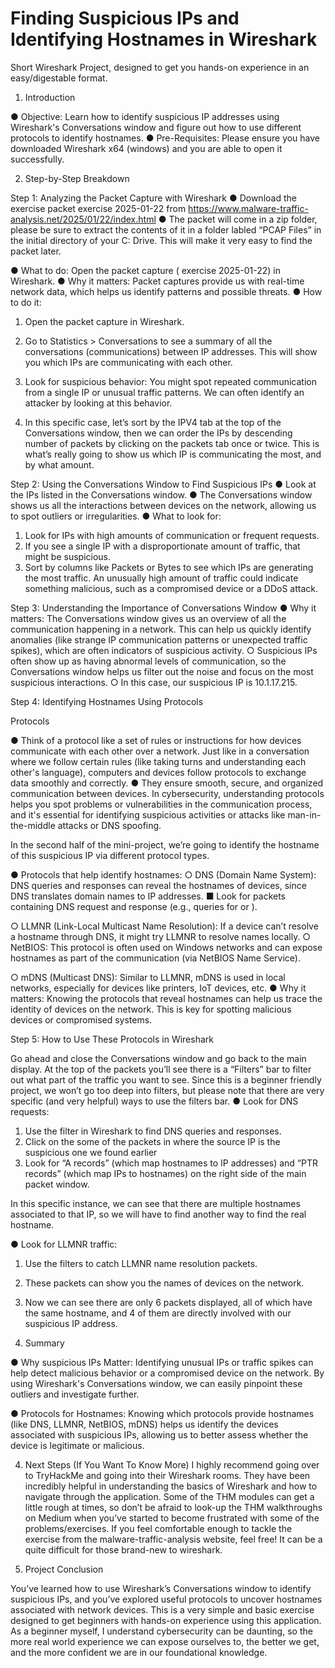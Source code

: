# Finding Suspicious IPs and Identifying Hostnames in Wireshark
Short Wireshark Project, designed to get you hands-on experience in an easy/digestable format.

1. Introduction

● Objective: Learn how to identify suspicious IP addresses using Wireshark's
Conversations window and figure out how to use different protocols to
identify hostnames.
● Pre-Requisites: Please ensure you have downloaded Wireshark x64
(windows) and you are able to open it successfully.

2. Step-by-Step Breakdown

Step 1: Analyzing the Packet Capture with Wireshark
● Download the exercise packet exercise 2025-01-22 from
https://www.malware-traffic-analysis.net/2025/01/22/index.html
● The packet will come in a zip folder, please be sure to extract the contents
of it in a folder labled “PCAP Files” in the initial directory of your C: Drive.
This will make it very easy to find the packet later.

● What to do: Open the packet capture ( exercise 2025-01-22) in Wireshark.
● Why it matters: Packet captures provide us with real-time network data,
which helps us identify patterns and possible threats.
● How to do it:
1. Open the packet capture in Wireshark.
2. Go to Statistics > Conversations to see a summary of all the
conversations (communications) between IP addresses. This will
show you which IPs are communicating with each other.
3. Look for suspicious behavior: You might spot repeated
communication from a single IP or unusual traffic patterns. We can
often identify an attacker by looking at this behavior.

4. In this specific case, let’s sort by the IPV4 tab at the top of the
Conversations window, then we can order the IPs by descending
number of packets by clicking on the packets tab once or twice. This
is what’s really going to show us which IP is communicating the
most, and by what amount.

Step 2: Using the Conversations Window to Find Suspicious IPs
● Look at the IPs listed in the Conversations window.
● The Conversations window shows us all the interactions
between devices on the network, allowing us to spot outliers or
irregularities.
● What to look for:
1. Look for IPs with high amounts of communication or frequent
requests.
2. If you see a single IP with a disproportionate amount of traffic, that
might be suspicious.
3. Sort by columns like Packets or Bytes to see which IPs are
generating the most traffic. An unusually high amount of traffic could
indicate something malicious, such as a compromised device or a
DDoS attack.

Step 3: Understanding the Importance of Conversations Window
● Why it matters: The Conversations window gives us an overview of all the
communication happening in a network. This can help us quickly identify
anomalies (like strange IP communication patterns or unexpected traffic
spikes), which are often indicators of suspicious activity.
○ Suspicious IPs often show up as having abnormal levels of
communication, so the Conversations window helps us filter out the
noise and focus on the most suspicious interactions.
○ In this case, our suspicious IP is 10.1.17.215.

Step 4: Identifying Hostnames Using Protocols

Protocols

● Think of a protocol like a set of rules or instructions for how devices
communicate with each other over a network. Just like in a conversation
where we follow certain rules (like taking turns and understanding each
other's language), computers and devices follow protocols to exchange
data smoothly and correctly.
● They ensure smooth, secure, and organized communication between
devices. In cybersecurity, understanding protocols helps you spot
problems or vulnerabilities in the communication process, and it's
essential for identifying suspicious activities or attacks like
man-in-the-middle attacks or DNS spoofing.

In the second half of the mini-project, we’re going to identify the hostname of this
suspicious IP via different protocol types.

● Protocols that help identify hostnames:
○ DNS (Domain Name System): DNS queries and responses can reveal
the hostnames of devices, since DNS translates domain names to IP
addresses.
■ Look for packets containing DNS request and response (e.g.,
queries for or ).

○ LLMNR (Link-Local Multicast Name Resolution): If a device can’t
resolve a hostname through DNS, it might try LLMNR to resolve
names locally.
○ NetBIOS: This protocol is often used on Windows networks and can
expose hostnames as part of the communication (via NetBIOS Name
Service).

○ mDNS (Multicast DNS): Similar to LLMNR, mDNS is used in local
networks, especially for devices like printers, IoT devices, etc.
● Why it matters: Knowing the protocols that reveal hostnames can help us
trace the identity of devices on the network. This is key for spotting
malicious devices or compromised systems.

Step 5: How to Use These Protocols in Wireshark

Go ahead and close the Conversations window and go back to the main display.
At the top of the packets you’ll see there is a “Filters” bar to filter out what part of
the traffic you want to see. Since this is a beginner friendly project, we won’t go
too deep into filters, but please note that there are very specific (and very helpful)
ways to use the filters bar. ● Look for DNS requests:

1. Use the filter in Wireshark to find DNS queries and responses.
2. Click on the some of the packets in where the source IP is the
suspicious one we found earlier
3. Look for “A records” (which map hostnames to IP addresses) and
“PTR records” (which map IPs to hostnames) on the right side of the
main packet window.

In this specific instance, we can see that there are multiple hostnames associated
to that IP, so we will have to find another way to find the real hostname.

● Look for LLMNR traffic:
1. Use the filters to catch LLMNR name resolution packets.
2. These packets can show you the names of devices on the network.
3. Now we can see there are only 6 packets displayed, all of which have
the same hostname, and 4 of them are directly involved with our
suspicious IP address.

3. Summary

● Why suspicious IPs Matter: Identifying unusual IPs or traffic spikes can
help detect malicious behavior or a compromised device on the network.
By using Wireshark's Conversations window, we can easily pinpoint these
outliers and investigate further.

● Protocols for Hostnames: Knowing which protocols provide hostnames
(like DNS, LLMNR, NetBIOS, mDNS) helps us identify the devices
associated with suspicious IPs, allowing us to better assess whether the
device is legitimate or malicious.

4. Next Steps (If You Want To Know More)
I highly recommend going over to TryHackMe and going into their
Wireshark rooms. They have been incredibly helpful in understanding the
basics of Wireshark and how to navigate through the application.
Some of the THM modules can get a little rough at times, so don’t be afraid
to look-up the THM walkthroughs on Medium when you’ve started to
become frustrated with some of the problems/exercises.
If you feel comfortable enough to tackle the exercise from the
malware-traffic-analysis website, feel free! It can be a quite difficult for
those brand-new to wireshark.

5. Project Conclusion

You’ve learned how to use Wireshark’s Conversations window to identify
suspicious IPs, and you’ve explored useful protocols to uncover hostnames
associated with network devices. This is a very simple and basic exercise
designed to get beginners with hands-on experience using this application.
As a beginner myself, I understand cybersecurity can be daunting, so the more
real world experience we can expose ourselves to, the better we get, and the 
more confident we are in our foundational knowledge.
